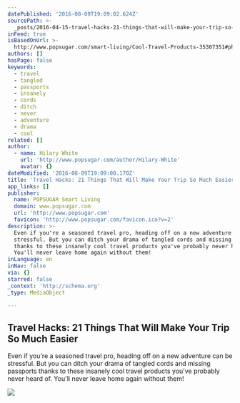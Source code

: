 ```yaml
---
datePublished: '2016-08-09T19:09:02.624Z'
sourcePath: >-
  _posts/2016-04-15-travel-hacks-21-things-that-will-make-your-trip-so-much-eas.md
inFeed: true
isBasedOnUrl: >-
  http://www.popsugar.com/smart-living/Cool-Travel-Products-35307351#photo-35307351
authors: []
hasPage: false
keywords:
  - travel
  - tangled
  - passports
  - insanely
  - cords
  - ditch
  - never
  - adventure
  - drama
  - cool
related: []
author:
  - name: Hilary White
    url: 'http://www.popsugar.com/author/Hilary-White'
    avatar: {}
dateModified: '2016-08-09T19:09:00.170Z'
title: 'Travel Hacks: 21 Things That Will Make Your Trip So Much Easier'
app_links: []
publisher:
  name: POPSUGAR Smart Living
  domain: www.popsugar.com
  url: 'http://www.popsugar.com'
  favicon: 'http://www.popsugar.com/favicon.ico?v=2'
description: >-
  Even if you're a seasoned travel pro, heading off on a new adventure can be
  stressful. But you can ditch your drama of tangled cords and missing passports
  thanks to these insanely cool travel products you've probably never heard of.
  You'll never leave home again without them!
inLanguage: en
inNav: false
via: {}
starred: false
_context: 'http://schema.org'
_type: MediaObject

---
```

<article style=""><h1>Travel Hacks: 21 Things That Will Make Your Trip So Much Easier</h1><p>Even if you're a seasoned travel pro, heading off on a new adventure can be stressful. But you can ditch your drama of tangled cords and missing passports thanks to these insanely cool travel products you've probably never heard of. You'll never leave home again without them!</p><img src="https://s3-us-west-2.amazonaws.com/the-grid-img/p/6f139da67415feda042aa9d08f8ff06af5167c71.jpg" /></article>